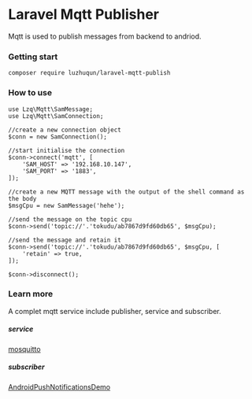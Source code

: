 # Laravel Mqtt Publisher
Mqtt is used to publish messages from backend to andriod.

### Getting start
`
    composer require luzhuqun/laravel-mqtt-publish
`
### How to use

    use Lzq\Mqtt\SamMessage;
    use Lzq\Mqtt\SamConnection;
  
    //create a new connection object
    $conn = new SamConnection();
  
    //start initialise the connection
    $conn->connect('mqtt', [
        'SAM_HOST' => '192.168.10.147',
        'SAM_PORT' => '1883',
    ]);
  
    //create a new MQTT message with the output of the shell command as the body
    $msgCpu = new SamMessage('hehe');
  
    //send the message on the topic cpu
    $conn->send('topic://'.'tokudu/ab7867d9fd60db65', $msgCpu);
  
    //send the message and retain it
    $conn->send('topic://'.'tokudu/ab7867d9fd60db65', $msgCpu, [
        'retain' => true,
    ]);
  
    $conn->disconnect();

### Learn more
A complet mqtt service include publisher, service and subscriber.
##### service 
[mosquitto](https://github.com/eclipse/mosquitto)
##### subscriber
[AndroidPushNotificationsDemo](https://github.com/tokudu/AndroidPushNotificationsDemo)
